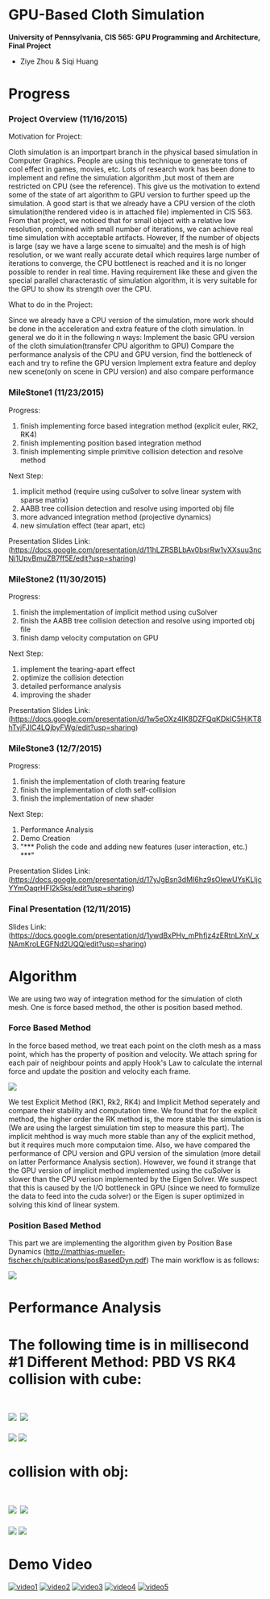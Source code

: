 GPU-Based Cloth Simulation
================

**University of Pennsylvania, CIS 565: GPU Programming and Architecture, Final Project**

* Ziye Zhou & Siqi Huang

Progress
========================
### Project Overview (11/16/2015)

Motivation for Project:

Cloth simulation is an importpart branch in the physical based simulation in Computer Graphics. People are using this technique to generate tons of cool effect in games, movies, etc. Lots of research work has been done to implement and refine the simulation algorithm ,but most of them are restricted on CPU (see the reference). This give us the motivation to extend some of the state of art algorithm to GPU version to further speed up the simulation. A good start is that we already have a CPU version of the cloth simulation(the rendered video is in attached file) implemented in CIS 563. From that project, we noticed that for small object with a relative low resolution, combined with small number of iterations, we can achieve real time simulation with acceptable artifacts. However, If the number of objects is large (say we have a large scene to simualte) and the mesh is of high resolution, or we want really accurate detail which requires large number of iterations to converge, the CPU bottlenect is reached and it is no longer possible to render in real time. Having requirement like these and given the special parallel characterastic of simulation algorithm, it is very suitable for the GPU to show its strength over the CPU.

What to do in the Project:

Since we already have a CPU version of the simulation, more work should be done in the acceleration and extra feature of the cloth simulation. In general we do it in the following n ways:
Implement the basic GPU version of the cloth simulation(transfer CPU algorithm to GPU)
Compare the performance analysis of the CPU and GPU version, find the bottleneck of each and try to refine the GPU version
Implement extra feature and deploy new scene(only on scene in CPU version) and also compare performance

### MileStone1 (11/23/2015)
Progress:

1. finish implementing force based integration method (explicit euler, RK2, RK4) 
2. finish implementing position based integration method
3. finish implementing simple primitive collision detection and resolve method

Next Step:

1. implicit method (require using cuSolver to solve linear system with sparse matrix)
2. AABB tree collision detection and resolve using imported obj file
3. more advanced integration method (projective dynamics)
4. new simulation effect (tear apart, etc)

Presentation Slides Link: (https://docs.google.com/presentation/d/11hLZRSBLbAv0bsrRw1vXXsuu3ncNj1UpvBmuZB7ff5E/edit?usp=sharing)

### MileStone2 (11/30/2015)

Progress:

1. finish the implementation of implicit method using cuSolver
2. finish the AABB tree collision detection and resolve using imported obj file
3. finish damp velocity computation on GPU

Next Step:

1. implement the tearing-apart effect
2. optimize the collision detection
3. detailed performance analysis
4. improving the shader

Presentation Slides Link: (https://docs.google.com/presentation/d/1w5eOXz4IK8DZFQqKDkIC5HjKT8hTvjFJlC4LQjbyFWg/edit?usp=sharing)

### MileStone3 (12/7/2015)

Progress:

1. finish the implementation of cloth trearing feature
2. finish the implementation of cloth self-collision
3. finish the implementation of new shader


Next Step:

1. Performance Analysis
2. Demo Creation
3. "*** Polish the code and adding new features (user interaction, etc.) ***"

Presentation Slides Link: (https://docs.google.com/presentation/d/17yJgBsn3dMI6hz9sOIewUYsKLIjcYYmOaqrHFI2k5ks/edit?usp=sharing)

### Final Presentation (12/11/2015)

Slides Link: (https://docs.google.com/presentation/d/1ywdBxPHv_mPhfjz4zERtnLXnV_xNAmKroLEGFNd2UQQ/edit?usp=sharing)

Algorithm
========================

We are using two way of integration method for the simulation of cloth mesh. One is force based method, the other is position based method.

### Force Based Method

In the force based method, we treat each point on the cloth mesh as a mass point, which has the property of position and velocity. We attach spring for each pair of neighbour points and apply Hook's Law to calculate the internal force and update the position and velocity each frame.

![](https://github.com/siqihuang/CIS565_FINAL_ClothSim/blob/master/pic/force_based_method.png?raw=true)

We test Explicit Method (RK1, Rk2, RK4) and Implicit Method seperately and compare their stability and computation time. We found that for the explicit method, the higher order the RK method is, the more stable the simulation is (We are using the largest simulation tim step to measure this part). The implicit mehthod is way much more stable than any of the explicit method, but it requires much more computaion time. Also, we have compared the performance of CPU version and GPU version of the simulation (more detail on latter Performance Analysis section). However, we found it strange that the GPU version of implicit method implemented using the cuSolver is slower than the CPU verison implemented by the Eigen Solver. We suspect that this is caused by the I/O bottleneck in GPU (since we need to formulize the data to feed into the cuda solver) or the Eigen is super optimized in solving this kind of linear system.

### Position Based Method

This part we are implementing the algorithm given by Position Base Dynamics (http://matthias-mueller-fischer.ch/publications/posBasedDyn.pdf) The main workflow is as follows:

![](https://github.com/siqihuang/CIS565_FINAL_ClothSim/blob/master/pic/pbd_workflow.png?raw=true)

Performance Analysis
========================
The following time is in millisecond
#1 Different Method: PBD VS RK4
collision with cube:
=======================
![](image/pbd-cube-share.png)
![](image/rk4-cube-share.png)
=====================
![](image/pbd-cube-value.png)
![](image/pbd-cube-value.png)

collision with obj:
=======================
![](image/pbd-obj-share.png)
![](image/rk4-obj-share.png)
=====================
![](image/pbd-obj-value.png)
![](image/pbd-obj-value.png)


Demo Video
========================
[![video1](http://img.youtube.com/vi/uJImY-I7LBU/0.jpg)](http://www.youtube.com/watch?v=uJImY-I7LBU)
[![video2](http://img.youtube.com/vi/bkrS-DjJZrM/0.jpg)](http://www.youtube.com/watch?v=bkrS-DjJZrM)
[![video3](http://img.youtube.com/vi/jIAqLqZhTg0/0.jpg)](http://www.youtube.com/watch?v=jIAqLqZhTg0)
[![video4](http://img.youtube.com/vi/n8ZgMlkArFg/0.jpg)](http://www.youtube.com/watch?v=n8ZgMlkArFg)
[![video5](http://img.youtube.com/vi/tuhjUOxhpA0/0.jpg)](http://www.youtube.com/watch?v=tuhjUOxhpA0)

